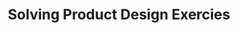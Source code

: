 ---
title: "Solving Product Design Exercies"
description: 'Buku yang sangat... provokatif. Biasanya membangun really basic MVP membutuhkan waktu sektiar 1 bulan. Tapi konsep yang dibawa buku ini membantu untuk membawa itu menjadi... 1 minggu. Sayangnya model ini cukup sulit diterapkan pada klien yang ingin mengerjakan project.'
cover: "images/reading/solving-products-design.png"
publishDate: 2018-09-15
authors: "Artiom Dashinsky"
categories: ["design"]
---